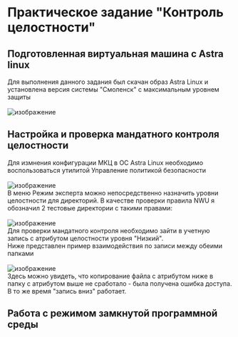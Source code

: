 # Практическое задание "Контроль целостности"
## Подготовленная виртуальная машина с Astra linux
Для выполнения данного задания был скачан образ Astra Linux и установлена версия системы "Смоленск" с максимальным уровнем защиты<br /><br />
![изображение](https://github.com/kirasir1/toib_prak/assets/13931629/dd2474bf-1945-4491-b9a9-89bdf3c48ad4)
## Настройка и проверка мандатного контроля целостности
Для измнения конфигурации МКЦ в ОС Astra Linux необходимо воспользоваться утилитой Управление политикой безопасности<br /><br />
![изображение](https://github.com/kirasir1/toib_prak/assets/13931629/3f9efe8b-5841-4de7-8d4c-f94a447bb950)<br />
В меню Режим эксперта можно непосредственно назначить уровни целостности для директорий. В качестве проверки правила NWU я обозначил 2 тестовые директории с такими правами:<br /><br />
![изображение](https://github.com/kirasir1/toib_prak/assets/13931629/01ce3f1e-0bbe-423b-b0e2-52478c529167)<br />
Для проверки мандатного контроля необходимо зайти в учетную запись с атрибутом целостности уровня "Низкий".<br />
Ниже представлен пример взаимодействия по записи между обеими папками<br /><br />
![изображение](https://github.com/kirasir1/toib_prak/assets/13931629/83a96e21-73cf-4ce4-85be-d07589a70524)<br />
Здесь можно увидеть, что копирование файла с атрибутом ниже в папку с атрибутом выше не сработало - была получена ошибка доступа. В то же время "запись вниз" работает.
## Работа с режимом замкнутой программной среды
